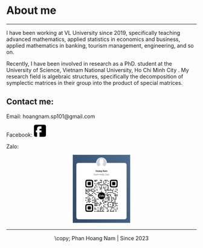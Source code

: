 <html>
<head>

<meta name="description" content="Our first page">
<meta name="keywords" content="html tutorial template">
</head>
<body>
  <h1>About me</h1>
  <hr>
<p>I have been working at VL University since 2019, specifically teaching advanced mathematics, applied statistics in economics and business, applied mathematics in banking, tourism management, engineering, and so on.</p>

<p> Recently, I have been involved in research as a PhD. student at the University of Science, Vietnam National University, Ho Chi Minh City . My research field is algebraic structures, specifically the decomposition of symplectic matrices in their group into the product of special matrices. </p>

<h2>Contact me:</h2>
<p>Email: hoangnam.sp101@gmail.com</p>
<p>Facebook: <a href="https://facebook.com/hoangnam.phan.7140"><img src="./icon/facebook-big-logo_81347.png" />  </a></p>
<p>Zalo:</p>
  <center>  <a><img src="./icon/ZaloNam.jpg" width="30%" />  </a></center>
  
  
</body>
  <footer>
    <hr>
    <center>\copy; Phan Hoang Nam | Since 2023</center></footer>
</html>
